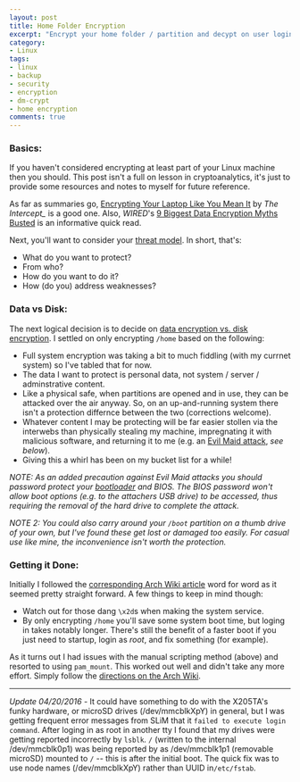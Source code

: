 ```yaml
---
layout: post
title: Home Folder Encryption
excerpt: "Encrypt your home folder / partition and decypt on user login"
category:
- Linux
tags:
- linux
- backup
- security
- encryption
- dm-crypt
- home encryption
comments: true
---
```


### Basics:

If you haven't considered encrypting at least part of your Linux machine then you should.  This post isn't a full on lesson in 
cryptoanalytics, it's just to provide some resources and notes to myself for future reference.

As far as summaries go, [Encrypting Your Laptop Like You Mean It](https://theintercept.com/2015/04/27/encrypting-laptop-like-mean/) by *The 
Intercept_* is a good one.  Also, *WIRED*'s [9 Biggest Data 
Encryption Myths Busted](http://www.wired.com/insights/2013/05/9-biggest-data-encryption-myths-busted-2/) is an informative quick read.

Next, you'll want to consider your [threat model](https://wiki.archlinux.org/index.php/disk_encryption#Choosing_a_setup).  In short, that's:

- What do you want to protect?
- From who?
- How do you want to do it?
- How (do you) address weaknesses?

### Data vs Disk:

The next logical decision is to decide on [data encryption vs. disk 
encryption](https://wiki.archlinux.org/index.php/disk_encryption#Data_encryption_vs_system_encryption).  I settled on only encrypting 
```/home``` based on the following:

- Full system encryption was taking a bit to much fiddling (with my currnet system) so I've tabled that for now.
- The data I want to protect is personal data, not system / server / adminstrative content.
- Like a physical safe, when partitions are opened and in use, they can be attacked over the air anyway.  So, on an up-and-running system there 
isn't a protection differnce between the two (corrections welcome).
- Whatever content I may be protecting will be far easier stollen via the interwebs than physically stealing my machine, impregnating it with 
malicious software, and returning it to me (e.g. an [Evil Maid attack](http://searchsecurity.techtarget.com/definition/evil-maid-attack), *see 
below*).
- Giving this a whirl has been on my bucket list for a while!

*NOTE:  As an added precaution against Evil Maid attacks  you should password protect your 
[bootloader](https://wiki.archlinux.org/index.php/Boot_loaders) and BIOS.  The BIOS password won't allow boot options (e.g. to the attachers 
USB drive) to be accessed, thus requiring the removal of the hard drive to complete the attack.*

*NOTE 2:  You could also carry around your ```/boot``` partition on a thumb drive of your own, but I've found these get lost or damaged too 
easily.  For casual use like mine, the inconvenience isn't worth the protection.*

### Getting it Done:

Initially I followed the [corresponding Arch Wiki article](https://wiki.archlinux.org/index.php/Dm-crypt/Mounting_at_login) word for word as it
seemed pretty straight forward.  A few things to keep in mind though:

- Watch out for those dang ```\x2d```s when making the system service.
- By only encrypting ```/home``` you'll save some system boot time, but loging in takes notably longer.  There's still the benefit of a faster 
boot if you just need to startup, login as *root*, and fix something (for example).

As it turns out I had issues with the manual scripting method (above) and resorted to using ```pam_mount```.  This worked out well and didn't take
any more effort.  Simply follow the [directions on the Arch Wiki](https://wiki.archlinux.org/index.php/Pam_mount
).


-----
*Update 04/20/2016* - It could have something to do with the X205TA's funky hardware, or microSD drives (/dev/mmcblkXpY) in general, but I was 
getting frequent error messages from SLiM that it ```failed to execute login command```.  After loging in as root in another tty I found that 
my drives were getting reported incorrectly by ```lsblk```.  ```/``` (written to the internal /dev/mmcblk0p1) was being 
reported by as /dev/mmcblk1p1 (removable microSD) mounted to ```/``` -- this is after the initial boot.  The quick fix was to use node 
names (/dev/mmcblkXpY) rather than UUID in```/etc/fstab```.

